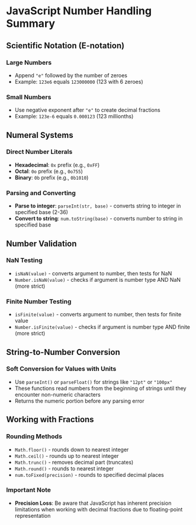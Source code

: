 # JavaScript Number Handling Summary

## Scientific Notation (E-notation)

### Large Numbers
- Append `"e"` followed by the number of zeroes
- Example: `123e6` equals `123000000` (123 with 6 zeroes)

### Small Numbers
- Use negative exponent after `"e"` to create decimal fractions
- Example: `123e-6` equals `0.000123` (123 millionths)

## Numeral Systems

### Direct Number Literals
- **Hexadecimal**: `0x` prefix (e.g., `0xFF`)
- **Octal**: `0o` prefix (e.g., `0o755`)
- **Binary**: `0b` prefix (e.g., `0b1010`)

### Parsing and Converting
- **Parse to integer**: `parseInt(str, base)` - converts string to integer in specified base (2-36)
- **Convert to string**: `num.toString(base)` - converts number to string in specified base

## Number Validation

### NaN Testing
- `isNaN(value)` - converts argument to number, then tests for NaN
- `Number.isNaN(value)` - checks if argument is number type AND NaN (more strict)

### Finite Number Testing
- `isFinite(value)` - converts argument to number, then tests for finite value
- `Number.isFinite(value)` - checks if argument is number type AND finite (more strict)

## String-to-Number Conversion

### Soft Conversion for Values with Units
- Use `parseInt()` or `parseFloat()` for strings like `"12pt"` or `"100px"`
- These functions read numbers from the beginning of strings until they encounter non-numeric characters
- Returns the numeric portion before any parsing error

## Working with Fractions

### Rounding Methods
- `Math.floor()` - rounds down to nearest integer
- `Math.ceil()` - rounds up to nearest integer
- `Math.trunc()` - removes decimal part (truncates)
- `Math.round()` - rounds to nearest integer
- `num.toFixed(precision)` - rounds to specified decimal places

### Important Note
- **Precision Loss**: Be aware that JavaScript has inherent precision limitations when working with decimal fractions due to floating-point representation